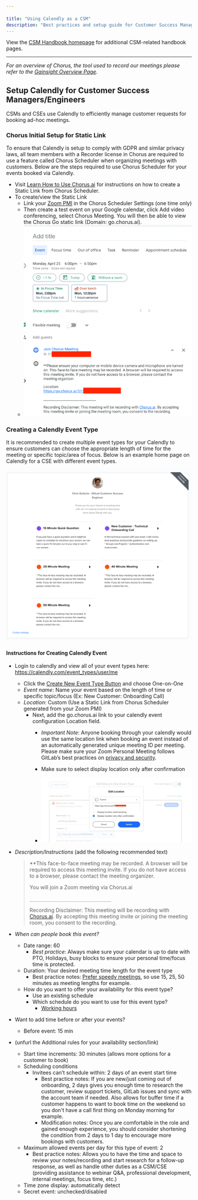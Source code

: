 ```yaml
---

title: "Using Calendly as a CSM"
description: "Best practices and setup guide for Customer Success Managers using Calendly to manage customer requests for meetings."
---
```







View the [CSM Handbook homepage](/handbook/customer-success/csm/) for additional CSM-related handbook pages.

---

*For an overview of Chorus, the tool used to record our meetings please refer to the [Gainsight Overview Page](/handbook/sales/field-operations/sales-operations/go-to-market/chorus/).*

## Setup Calendly for Customer Success Managers/Engineers

CSMs and CSEs use Calendly to efficiently manage customer requests for booking ad-hoc meetings.

### Chorus Initial Setup for Static Link

To ensure that Calendly is setup to comply with GDPR and similar privacy laws, all team members with a Recorder license in Chorus are required to use a feature called Chorus Scheduler when organizing meetings with customers. Below are the steps required to use Chorus Scheduler for your events booked via Calendly.

- Visit [Learn How to Use Chorus.ai](/handbook/sales/field-operations/sales-operations/go-to-market/chorus/#chorus-scheduler) for instructions on how to create a Static Link from Chorus Scheduler.
- To create/view the Static Link
  - Link your [Zoom PMI](https://support.zoom.us/hc/en-us/articles/203276937-Using-Personal-Meeting-ID-PMI-) in the Chorus Scheduler Settings (one time only)
  - Then create a test event on your Google calendar, click Add video conferencing, select Chorus Meeting. You will then be able to view the Chorus Go static link (Domain: go.chorus.ai).
  - ![static-chorus-go-link](grab-static-chorus-go-link.png)

### Creating a Calendly Event Type

It is recommended to create multiple event types for your Calendly to ensure customers can choose the appropriate length of time for the meeting or specific topic/area of focus. Below is an example home page on Calendly for a CSE with different event types.

![calendly-home-example](calendly-home-example.png)

#### Instructions for Creating Calendly Event

- Login to calendly and view all of your event types here: https://calendly.com/event_types/user/me
  - Click the [Create New Event Type Button](https://calendly.com/event_types/new) and choose One-on-One
  - *Event name*: Name your event based on the length of time or specific topic/focus (Ex: New Customer: Onboarding Call)
  - *Location*: Custom (Use a Static Link from Chorus Scheduler generated from your Zoom PMI)
    - Next, add the go.chorus.ai link to your calendly event configuration Location field.
      - *Important Note*: Anyone booking through your calendly would use the same location link when booking an event instead of an automatically generated unique meeting ID per meeting. Please make sure your Zoom Personal Meeting follows GitLab’s best practices on [privacy and security](/handbook/tools-and-tips/zoom/#a-note-on-privacy-and-security).

      - Make sure to select display location only after confirmation
      - ![calendly-location](calendly-location-chorus-go.jpeg)

- *Description/Instructions* (add the following recommended text)
    > **This face-to-face meeting may be recorded. A browser will be required to access this meeting invite. If you do not have access to a browser, please contact the meeting organizer.
    >
    > You will join a Zoom meeting via Chorus.ai
    >
    > `_______________________________`
    >
    > Recording Disclaimer: This meeting will be recording with [Chorus.ai](https://www.chorus.ai). By accepting this meeting invite or joining the meeting room, you consent to the recording.

- *When can people book this event?*
  - Date range: 60
    - *Best practice*: Always make sure your calendar is up to date with PTO, Holidays, busy blocks to ensure your personal time/focus time is protected.
  - Duration: Your desired meeting time length for the event type
    - Best practice notes: [Prefer speedy meetings](/handbook/communication/#scheduling-meetings), so use 15, 25, 50 minutes as meeting lengths for example.
  - How do you want to offer your availability for this event type?
    - Use an existing schedule
    - Which schedule do you want to use for this event type?
      - [Working hours](https://help.calendly.com/hc/en-us/articles/360055073694-How-to-set-up-and-edit-your-available-hours-)
- Want to add time before or after your events?
  - Before event: 15 min
- (unfurl the Additional rules for your availability section/link)
  - Start time increments: 30 minutes (allows more options for a customer to book)
  - Scheduling conditions
    - Invitees can’t schedule within: 2 days of an event start time
      - Best practice notes: If you are new/just coming out of onboarding, 2 days gives you enough time to research the customer, review support tickets, GitLab issues and sync with the account team if needed. Also allows for buffer time if a customer happens to want to book time on the weekend so you don't have a call first thing on Monday morning for example.
      - Modification notes: Once you are comfortable in the role and gained enough experience, you should consider shortening the condition from 2 days to 1 day to encourage more bookings with customers.
  - Maximum allowed events per day for this type of event: 2
    - Best practice notes: Allows you to have the time and space to review your notes/recording and start research for a follow-up response, as well as handle other duties as a CSM/CSE (providing assistance to webinar Q&A, professional development, internal meetings, focus time, etc.)
  - Time zone display: automatically detect
  - Secret event: unchecked/disabled
